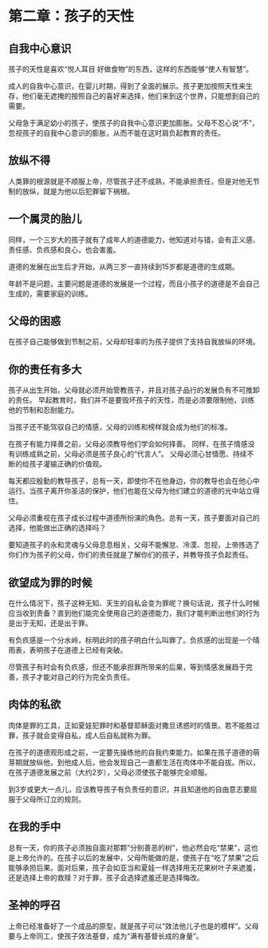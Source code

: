 <link rel="stylesheet" type="text/css" href="../../auto-number.css">

# 第二章：孩子的天性

## 自我中心意识

孩子的天性是喜欢“悦人耳目 好做食物”的东西，这样的东西能够“使人有智慧”。

成人的自我中心意识，在婴儿时期，得到了全面的展示。孩子更加按照天性来生存，他们毫无遮掩的按照自己的喜好来选择，他们来到这个世界，只能想到自己的需要。

父母急于满足幼小的孩子，使孩子的自我中心意识更加膨胀。父母不忍心说“不”，忽视孩子的自我中心意识的膨胀，从而不能在这时肩负起教育的责任。

## 放纵不得

人类罪的根源就是不顺服上帝，尽管孩子还不成熟，不能承担责任，但是对他无节制的放纵，就是为他以后犯罪留下祸根。

## 一个属灵的胎儿

同样，一个三岁大的孩子就有了成年人的道德能力，他知道对与错，会有正义感、责任感、负疚感和良心，也会害羞。

道德的发展在出生后才开始，从两三岁一直持续到15岁都是道德的生成期。

年龄不是问题，主要问题是道德的发展是一个过程，而且小孩子的道德是不会自己生成的，需要家庭的训练。

## 父母的困惑

在孩子自己能够做到节制之前，父母却轻率的为孩子提供了支持自我放纵的环境。

## 你的责任有多大

孩子从出生开始，父母就必须开始管教孩子，并且对孩子品行的发展负有不可推卸的责任。
早起教育时，我们并不是要毁坏孩子的天性，而是必须要限制他，训练他的节制和忍耐能力。

当孩子还不能驾驭自己的情感，父母的训练和榜样就会成为他们的标准。

在孩子有能力择善之前，父母必须教导他们学会如何择善。
同样，在孩子情感没有训练成熟之前，父母必须是孩子良心的“代言人”。
父母必须心甘情愿、持续不断的给孩子灌输正确的价值观。

每天都应殷勤的教导孩子，总有一天，即使你不在他身边，你的教导也会在他心中运行。当孩子离开你圣洁的保护，他们也能在父母为他们建立的道德的光中站立得住。

父母必须重视在孩子成长过程中道德所扮演的角色。总有一天，孩子要面对自己的选择，他能做出正确的选择吗？

要知道孩子的永和灵魂与父母息息相关，父母不能懈怠、冷漠、忽视，上帝拣选了你们作为孩子的父母，你们的责任就是了解你们的孩子，并教导孩子负起责任。

## 欲望成为罪的时候

在什么情况下，孩子这种无知、天生的自私会变为罪呢？换句话说，孩子什么时候应当收到责备？直到他们能完全使用自己的道德能力，我们才能判断出他们的行为是出于无知，还是出于罪。

有负疚感是一个分水岭，标明此时的孩子明白什么叫罪了。负疚感的出现是一个晴雨表，表明孩子在道德上已经有突破。

尽管孩子有时会有负疚感，但还不能承担罪所带来的后果，等到情感发展趋于完善，孩子才能对自己的行为完全负责任。

## 肉体的私欲

肉体是罪的工具，正如夏娃犯罪时和基督耶稣面对撒旦诱惑时的情景。若不能胜过罪，孩子就会变得自私，成人后自私就称为罪。

在孩子的道德观形成之前，一定要先操练他的自我约束能力。如果在孩子道德的萌芽期就放纵他，到他成人后，他会发现自己一直都生活在肉体中不能自拔。所以，在孩子道德发展之前（大约2岁），父母必须使孩子能够完全顺服。

到3岁或更大一点儿，应该教导孩子有负责任的意识，并且知道他的自由意志要屈服于父母所订立的规则。

## 在我的手中

总有一天，你的孩子必须独自面对那颗“分别善恶的树”，他必然会吃“禁果”，这也是上帝允许的。在孩子以后的发展中，父母所能做的是，使孩子在“吃了禁果”之后能够承担后果。面对后果，孩子会如亚当和夏娃一样选择用无花果树叶子来遮羞，还是选择上帝的救赎？对于罪，孩子会选择遮羞还是选择悔改。

## 圣神的呼召

上帝已经准备好了一个成品的原型，就是孩子可以“效法他儿子也是的模样”。父母要与上帝同工，使孩子效法基督，成为“满有基督长成的身量”。
